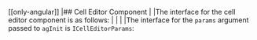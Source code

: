[[only-angular]]
|## Cell Editor Component
|
|The interface for the cell editor component is as follows:
|
| <interface-documentation interfaceName='ICellEditorAngularComp' config='{"asCode":true }' ></interface-documentation>
|
|The interface for the `params` argument passed to `agInit` is `ICellEditorParams`:
